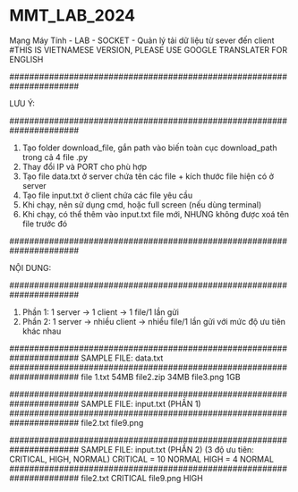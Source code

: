# MMT_LAB_2024
Mạng Máy Tính - LAB - SOCKET - Quản lý tải dữ liệu từ sever đến client
#THIS IS VIETNAMESE VERSION, PLEASE USE GOOGLE TRANSLATER FOR ENGLISH


######################################################################

LƯU Ý:

######################################################################
1. Tạo folder download_file, gắn path vào biến toàn cục download_path trong cả 4 file .py
2. Thay đổi IP và PORT cho phù hợp
3. Tạo file data.txt ở server chứa tên các file + kích thước file hiện có ở server
4. Tạo file input.txt ở client chứa các file yêu cầu
5. Khi chạy, nên sử dụng cmd, hoặc full screen (nếu dùng terminal)
6. Khi chạy, có thể thêm vào input.txt file mới, NHƯNG không được xoá tên file trước đó



######################################################################

NỘI DUNG:

######################################################################
1. Phần 1: 1 server -> 1 client -> 1 file/1 lần gửi
2. Phần 2: 1 server -> nhiều client -> nhiều file/1 lần gửi với mức độ ưu tiên khác nhau



######################################################################
SAMPLE FILE: data.txt
######################################################################
file 1.txt 54MB
file2.zip 34MB
file3.png 1GB



######################################################################
SAMPLE FILE: input.txt (PHẦN 1)
######################################################################
file2.txt
file9.png



######################################################################
SAMPLE FILE: input.txt (PHẦN 2) (3 độ ưu tiên: CRITICAL, HIGH, NORMAL)
CRITICAL = 10 NORMAL
HIGH = 4 NORMAL
######################################################################
file2.txt CRITICAL
file9.png HIGH



